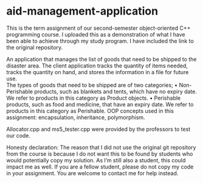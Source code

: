 # aid-management-application
This is the term assignment of our second-semester object-oriented C++ programming course. I uploaded this as a demonstration of what I have been able to achieve through my study program. I have included the link to the original repository.

An application that manages the list of goods that need to be shipped to the disaster area. The client application tracks the quantity of items needed, tracks the quantity on hand, and stores the information in a file for future use.  
The types of goods that need to be shipped are of two categories;
• Non-Perishable products, such as blankets and tents, which have no expiry date. We refer to products in this category as Product objects.
• Perishable products, such as food and medicine, that have an expiry date. We refer to products in this category as Perishable. 
OOP concepts used in this assignment: encapsulation, inheritance, polymorphism.

Allocator.cpp and ms5_tester.cpp were provided by the professors to test our code.

Honesty declaration:
The reason that I did not use the original git repository from the course is because I do not want this to be found by students who would potentially copy my solution. As I’m still also a student, this could impact me as well. If you are a fellow student, please do not copy my code in your assignment. You are welcome to contact me for help instead.
